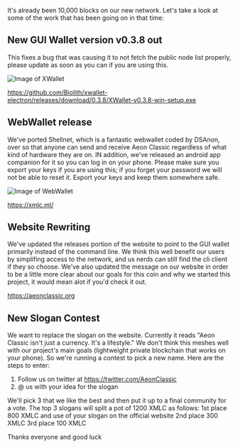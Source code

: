 It's already been 10,000 blocks on our new network. Let's take a look at some of the work that has been going on in that time:

## New GUI Wallet version v0.3.8 out
This fixes a bug that was causing it to not fetch the public node list properly, please update as soon as you can if you are using this.

![Image of XWallet](https://aeonclassic.org/img/xwallet-screen.png)

https://github.com/Biolith/xwallet-electron/releases/download/0.3.8/XWallet-v0.3.8-win-setup.exe

## WebWallet release
We've ported Shellnet, which is a fantastic webwallet coded by DSAnon, over so that anyone can send and receive Aeon Classic regardless of what kind of hardware they are on. IN addition, we've released an android app companion for it so you can log in on your phone. Please make sure you export your keys if you are using this; if you forget your password we will not be able to reset it. Export your keys and keep them somewhere safe.

![Image of WebWallet](https://aeonclassic.org/img/webwallet-screen.png)

https://xmlc.ml/

## Website Rewriting
We've updated the releases portion of the website to point to the GUI wallet primarily instead of the command line. We think this well benefit our users by simplifing access to the network, and us nerds can still find the cli client if they so choose.
We've also updated the message on our website in order to be a little more clear about our goals for this coin and why we started this project, it would mean alot if you'd check it out. 

https://aeonclassic.org

## New Slogan Contest
We want to replace the slogan on the website. Currently it reads "Aeon Classic isn't just a currency. It's a lifestyle." We don't think this meshes well with our project's main goals (lightweight private blockchain that works on your phone). So we're running a contest to pick a new name. Here are the steps to enter:

1.  Follow us on twitter at https://twitter.com/AeonClassic
2.  @ us with your idea for the slogan

We'll pick 3 that we like the best and then put it up to a final community for a vote. The top 3 slogans will split a pot of 1200 XMLC as follows: 
1st place 800 XMLC and use of your slogan on the official website
2nd place 300 XMLC
3rd place 100 XMLC

Thanks everyone and good luck
